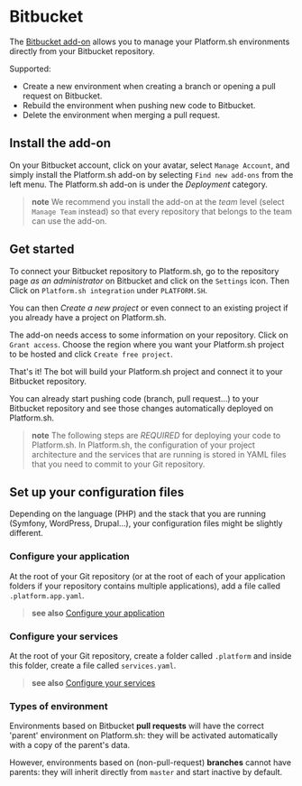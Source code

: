 # Bitbucket

The [Bitbucket add-on](https://platform.sh/bitbucket) allows you to manage your
Platform.sh environments directly from your Bitbucket repository.

Supported:

-   Create a new environment when creating a branch or opening a
    pull request on Bitbucket.
-   Rebuild the environment when pushing new code to Bitbucket.
-   Delete the environment when merging a pull request.

## Install the add-on

On your Bitbucket account, click on your avatar, select ``Manage Account``, and simply install the Platform.sh add-on by selecting ``Find new add-ons`` from the left menu. The Platform.sh add-on is under the *Deployment* category.

> **note**
> We recommend you install the add-on at the *team*   level (select ``Manage Team`` instead) so that every repository that belongs to the team can use the add-on.

## Get started

To connect your Bitbucket repository to Platform.sh, go to the repository page *as an administrator* on Bitbucket and click on the ``Settings`` icon. Then Click on ``Platform.sh integration`` under ``PLATFORM.SH``.

You can then *Create a new project* or even connect to an existing project if you already have a project on Platform.sh.

The add-on needs access to some information on your repository. Click on ``Grant access``. Choose the region where you want your Platform.sh project to be hosted and click ``Create free project``.

That's it! The bot will build your Platform.sh project and connect it to your Bitbucket repository.

You can already start pushing code (branch, pull request...) to your Bitbucket repository and see those changes automatically deployed on Platform.sh.

> **note**
> The following steps are *REQUIRED* for deploying your code to Platform.sh.
> In Platform.sh, the configuration of your project architecture and the services that are running is stored in YAML files that you need to commit to your Git repository.

## Set up your configuration files

Depending on the language (PHP) and the stack that you are running (Symfony, WordPress, Drupal...), your configuration files might be slightly different.

### Configure your application

At the root of your Git repository (or at the root of each of your application folders if your repository contains multiple applications), add a file called ``.platform.app.yaml``.

> **see also**
> [Configure your application](../reference/configuration-files.html#configure-your-application)

### Configure your services

At the root of your Git repository, create a folder called ``.platform`` and inside this folder, create a file called ``services.yaml``.

> **see also**
> [Configure your services](../reference/configuration-files.html#configure-services)

### Types of environment

Environments based on Bitbucket **pull requests** will have the correct 'parent' environment on Platform.sh: they will be activated automatically with a copy of the parent's data.

However, environments based on (non-pull-request) **branches** cannot have parents: they will inherit directly from `master` and start inactive by default.
